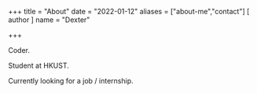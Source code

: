 +++
title = "About"
date = "2022-01-12"
aliases = ["about-me","contact"]
[ author ]
  name = "Dexter"

+++

Coder.

Student at HKUST.

Currently looking for a job / internship.